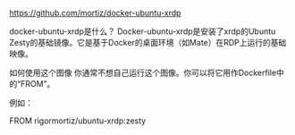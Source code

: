 https://github.com/mortiz/docker-ubuntu-xrdp



docker-ubuntu-xrdp是什么？
Docker-ubuntu-xrdp是安装了xrdp的Ubuntu Zesty的基础镜像。它是基于Docker的桌面环境（如Mate）在RDP上运行的基础映像。

如何使用这个图像
你通常不想自己运行这个图像。你可以将它用作Dockerfile中的“FROM”。

例如：

FROM rigormortiz/ubuntu-xrdp:zesty

